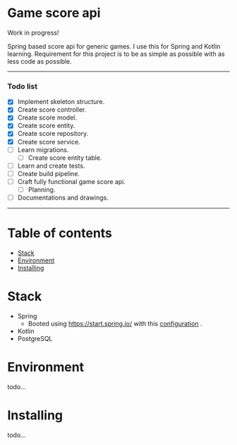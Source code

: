 # Game score api

Work in progress!

Spring based score api for generic games. I use this for Spring and Kotlin learning. Requirement for this project is to
be as simple as possible with as less code as possible.

-------------------------

### Todo list

- [x] Implement skeleton structure.
- [x] Create score controller.
- [x] Create score model.
- [x] Create score entity.
- [x] Create score repository.
- [x] Create score service.
- [ ] Learn migrations.
    - [ ] Create score entity table.
- [ ] Learn and create tests.
- [ ] Create build pipeline.
- [ ] Craft fully functional game score api.
    - [ ] Planning.
- [ ] Documentations and drawings.

-------------------------


Table of contents
=================

* [Stack](#stack)
* [Environment](#environment)
* [Installing](#installing)

Stack
============

* Spring
    * Booted using https://start.spring.io/ with
      this [configuration](https://start.spring.io/#!type=gradle-project&language=kotlin&platformVersion=2.6.2&packaging=jar&jvmVersion=11&groupId=com.nitramite&artifactId=game-score-api&name=game-score-api&description=Generic%20game%20score%20api&packageName=com.nitramite.game-score-api&dependencies=flyway,data-jpa,web,postgresql)
      .
* Kotlin
* PostgreSQL

Environment
============
todo...


Installing
============
todo...